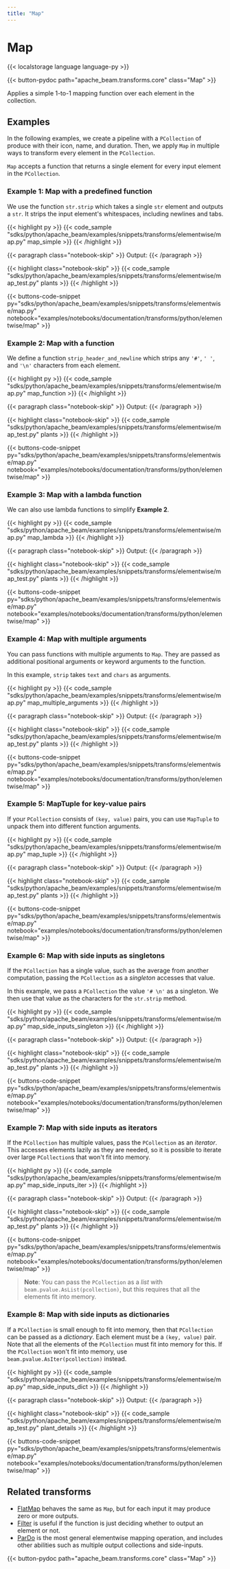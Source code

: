 ```yaml
---
title: "Map"
---
```

<!--
Licensed under the Apache License, Version 2.0 (the "License");
you may not use this file except in compliance with the License.
You may obtain a copy of the License at

http://www.apache.org/licenses/LICENSE-2.0

Unless required by applicable law or agreed to in writing, software
distributed under the License is distributed on an "AS IS" BASIS,
WITHOUT WARRANTIES OR CONDITIONS OF ANY KIND, either express or implied.
See the License for the specific language governing permissions and
limitations under the License.
-->

# Map

{{< localstorage language language-py >}}

{{< button-pydoc path="apache_beam.transforms.core" class="Map" >}}

Applies a simple 1-to-1 mapping function over each element in the collection.

## Examples

In the following examples, we create a pipeline with a `PCollection` of produce with their icon, name, and duration.
Then, we apply `Map` in multiple ways to transform every element in the `PCollection`.

`Map` accepts a function that returns a single element for every input element in the `PCollection`.

### Example 1: Map with a predefined function

We use the function `str.strip` which takes a single `str` element and outputs a `str`.
It strips the input element's whitespaces, including newlines and tabs.

{{< highlight py >}}
{{< code_sample "sdks/python/apache_beam/examples/snippets/transforms/elementwise/map.py" map_simple >}}
{{< /highlight >}}

{{< paragraph class="notebook-skip" >}}
Output:
{{< /paragraph >}}

{{< highlight class="notebook-skip" >}}
{{< code_sample "sdks/python/apache_beam/examples/snippets/transforms/elementwise/map_test.py" plants >}}
{{< /highlight >}}

{{< buttons-code-snippet
  py="sdks/python/apache_beam/examples/snippets/transforms/elementwise/map.py"
  notebook="examples/notebooks/documentation/transforms/python/elementwise/map" >}}

### Example 2: Map with a function

We define a function `strip_header_and_newline` which strips any `'#'`, `' '`, and `'\n'` characters from each element.

{{< highlight py >}}
{{< code_sample "sdks/python/apache_beam/examples/snippets/transforms/elementwise/map.py" map_function >}}
{{< /highlight >}}

{{< paragraph class="notebook-skip" >}}
Output:
{{< /paragraph >}}

{{< highlight class="notebook-skip" >}}
{{< code_sample "sdks/python/apache_beam/examples/snippets/transforms/elementwise/map_test.py" plants >}}
{{< /highlight >}}

{{< buttons-code-snippet
  py="sdks/python/apache_beam/examples/snippets/transforms/elementwise/map.py"
  notebook="examples/notebooks/documentation/transforms/python/elementwise/map" >}}

### Example 3: Map with a lambda function

We can also use lambda functions to simplify **Example 2**.

{{< highlight py >}}
{{< code_sample "sdks/python/apache_beam/examples/snippets/transforms/elementwise/map.py" map_lambda >}}
{{< /highlight >}}

{{< paragraph class="notebook-skip" >}}
Output:
{{< /paragraph >}}

{{< highlight class="notebook-skip" >}}
{{< code_sample "sdks/python/apache_beam/examples/snippets/transforms/elementwise/map_test.py" plants >}}
{{< /highlight >}}

{{< buttons-code-snippet
  py="sdks/python/apache_beam/examples/snippets/transforms/elementwise/map.py"
  notebook="examples/notebooks/documentation/transforms/python/elementwise/map" >}}

### Example 4: Map with multiple arguments

You can pass functions with multiple arguments to `Map`.
They are passed as additional positional arguments or keyword arguments to the function.

In this example, `strip` takes `text` and `chars` as arguments.

{{< highlight py >}}
{{< code_sample "sdks/python/apache_beam/examples/snippets/transforms/elementwise/map.py" map_multiple_arguments >}}
{{< /highlight >}}

{{< paragraph class="notebook-skip" >}}
Output:
{{< /paragraph >}}

{{< highlight class="notebook-skip" >}}
{{< code_sample "sdks/python/apache_beam/examples/snippets/transforms/elementwise/map_test.py" plants >}}
{{< /highlight >}}

{{< buttons-code-snippet
  py="sdks/python/apache_beam/examples/snippets/transforms/elementwise/map.py"
  notebook="examples/notebooks/documentation/transforms/python/elementwise/map" >}}

### Example 5: MapTuple for key-value pairs

If your `PCollection` consists of `(key, value)` pairs,
you can use `MapTuple` to unpack them into different function arguments.

{{< highlight py >}}
{{< code_sample "sdks/python/apache_beam/examples/snippets/transforms/elementwise/map.py" map_tuple >}}
{{< /highlight >}}

{{< paragraph class="notebook-skip" >}}
Output:
{{< /paragraph >}}

{{< highlight class="notebook-skip" >}}
{{< code_sample "sdks/python/apache_beam/examples/snippets/transforms/elementwise/map_test.py" plants >}}
{{< /highlight >}}

{{< buttons-code-snippet
  py="sdks/python/apache_beam/examples/snippets/transforms/elementwise/map.py"
  notebook="examples/notebooks/documentation/transforms/python/elementwise/map" >}}

### Example 6: Map with side inputs as singletons

If the `PCollection` has a single value, such as the average from another computation,
passing the `PCollection` as a *singleton* accesses that value.

In this example, we pass a `PCollection` the value `'# \n'` as a singleton.
We then use that value as the characters for the `str.strip` method.

{{< highlight py >}}
{{< code_sample "sdks/python/apache_beam/examples/snippets/transforms/elementwise/map.py" map_side_inputs_singleton >}}
{{< /highlight >}}

{{< paragraph class="notebook-skip" >}}
Output:
{{< /paragraph >}}

{{< highlight class="notebook-skip" >}}
{{< code_sample "sdks/python/apache_beam/examples/snippets/transforms/elementwise/map_test.py" plants >}}
{{< /highlight >}}

{{< buttons-code-snippet
  py="sdks/python/apache_beam/examples/snippets/transforms/elementwise/map.py"
  notebook="examples/notebooks/documentation/transforms/python/elementwise/map" >}}

### Example 7: Map with side inputs as iterators

If the `PCollection` has multiple values, pass the `PCollection` as an *iterator*.
This accesses elements lazily as they are needed,
so it is possible to iterate over large `PCollection`s that won't fit into memory.

{{< highlight py >}}
{{< code_sample "sdks/python/apache_beam/examples/snippets/transforms/elementwise/map.py" map_side_inputs_iter >}}
{{< /highlight >}}

{{< paragraph class="notebook-skip" >}}
Output:
{{< /paragraph >}}

{{< highlight class="notebook-skip" >}}
{{< code_sample "sdks/python/apache_beam/examples/snippets/transforms/elementwise/map_test.py" plants >}}
{{< /highlight >}}

{{< buttons-code-snippet
  py="sdks/python/apache_beam/examples/snippets/transforms/elementwise/map.py"
  notebook="examples/notebooks/documentation/transforms/python/elementwise/map" >}}

> **Note**: You can pass the `PCollection` as a *list* with `beam.pvalue.AsList(pcollection)`,
> but this requires that all the elements fit into memory.

### Example 8: Map with side inputs as dictionaries

If a `PCollection` is small enough to fit into memory, then that `PCollection` can be passed as a *dictionary*.
Each element must be a `(key, value)` pair.
Note that all the elements of the `PCollection` must fit into memory for this.
If the `PCollection` won't fit into memory, use `beam.pvalue.AsIter(pcollection)` instead.

{{< highlight py >}}
{{< code_sample "sdks/python/apache_beam/examples/snippets/transforms/elementwise/map.py" map_side_inputs_dict >}}
{{< /highlight >}}

{{< paragraph class="notebook-skip" >}}
Output:
{{< /paragraph >}}

{{< highlight class="notebook-skip" >}}
{{< code_sample "sdks/python/apache_beam/examples/snippets/transforms/elementwise/map_test.py" plant_details >}}
{{< /highlight >}}

{{< buttons-code-snippet
  py="sdks/python/apache_beam/examples/snippets/transforms/elementwise/map.py"
  notebook="examples/notebooks/documentation/transforms/python/elementwise/map" >}}

## Related transforms

* [FlatMap](/documentation/transforms/python/elementwise/flatmap) behaves the same as `Map`, but for
  each input it may produce zero or more outputs.
* [Filter](/documentation/transforms/python/elementwise/filter) is useful if the function is just
  deciding whether to output an element or not.
* [ParDo](/documentation/transforms/python/elementwise/pardo) is the most general elementwise mapping
  operation, and includes other abilities such as multiple output collections and side-inputs.

{{< button-pydoc path="apache_beam.transforms.core" class="Map" >}}
